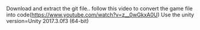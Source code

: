Download and extract the git file..
follow this video to convert the game file into code(https://www.youtube.com/watch?v=z__0wGkxA0U)
Use the unity version=Unity 2017.3.0f3 (64-bit)
